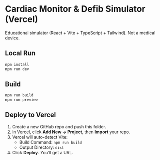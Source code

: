 # Cardiac Monitor & Defib Simulator (Vercel)

Educational simulator (React + Vite + TypeScript + Tailwind). Not a medical device.

## Local Run
```bash
npm install
npm run dev
```

## Build
```bash
npm run build
npm run preview
```

## Deploy to Vercel
1. Create a new GitHub repo and push this folder.
2. In Vercel, click **Add New → Project**, then **Import** your repo.
3. Vercel will auto-detect Vite:
   - Build Command: `npm run build`
   - Output Directory: `dist`
4. Click **Deploy**. You’ll get a URL.
